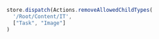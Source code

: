 ```javascript
store.dispatch(Actions.removeAllowedChildTypes(
  '/Root/Content/IT',
  ["Task", "Image"]
)
```
